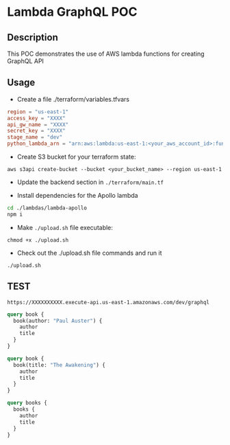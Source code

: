 # Lambda GraphQL POC

## Description

This POC demonstrates the use of AWS lambda functions for creating GraphQL API

## Usage

- Create a file ./terraform/variables.tfvars

```conf
region = "us-east-1"
access_key = "XXXX"
api_gw_name = "XXXX"
secret_key = "XXXX"
stage_name = "dev"
python_lambda_arn = "arn:aws:lambda:us-east-1:<your_aws_account_id>:function:<your_resolver_lambda_name>"
```

- Create S3 bucket for your terraform state:

`aws s3api create-bucket --bucket <your_bucket_name> --region us-east-1`

- Update the backend section in `./terraform/main.tf`

- Install dependencies for the Apollo lambda

```bash
cd ./lambdas/lambda-apollo
npm i
```

- Make `./upload.sh` file executable:

`chmod +x ./upload.sh`

- Check out the ./upload.sh file commands and run it

`./upload.sh`

## TEST

`https://XXXXXXXXXX.execute-api.us-east-1.amazonaws.com/dev/graphql`

```graphql
query book {
  book(author: "Paul Auster") {
    author
    title
  }
}

query book {
  book(title: "The Awakening") {
    author
    title
  }
}

query books {
  books {
    author
    title
  }
}
```
